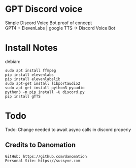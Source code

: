 # GPT Discord voice
Simple Discord Voice Bot proof of concept  
GPT4 + ElevenLabs | google TTS -> Discord Voice Bot  

  
# Install Notes
debian:  

```
sudo apt install ffmpeg  
pip install elevenlabs  
pip install elevenlabslib  
sudo apt-get install libportaudio2  
sudo apt-get install python3-pyaudio  
python3 -m pip install -U discord.py  
pip install gTTS  
```
  
# Todo
Todo:
    Change needed to await async calls in discord properly
    
## Credits to Danomation  
    GitHub: https://github.com/danomation  
    Personal Site: https://sussyvr.com  
